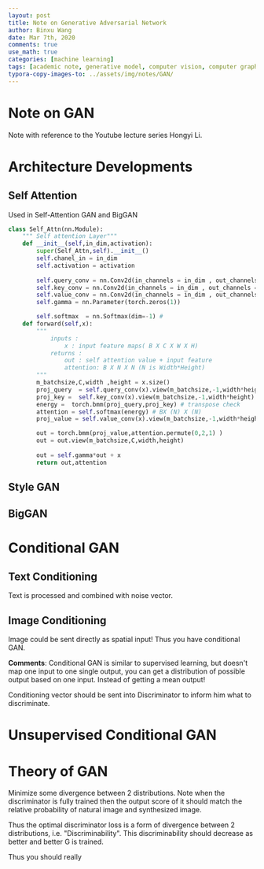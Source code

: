```yaml
---
layout: post
title: Note on Generative Adversarial Network
author: Binxu Wang
date: Mar 7th, 2020
comments: true
use_math: true
categories: [machine learning]
tags: [academic note, generative model, computer vision, computer graphics, machine learning, deep learning]
typora-copy-images-to: ../assets/img/notes/GAN/
---
```

Note on GAN
====
Note with reference to the Youtube lecture series Hongyi Li. 

# Architecture Developments



## Self Attention

Used in Self-Attention GAN and BigGAN

```python
class Self_Attn(nn.Module):
    """ Self attention Layer"""
    def __init__(self,in_dim,activation):
        super(Self_Attn,self).__init__()
        self.chanel_in = in_dim
        self.activation = activation
        
        self.query_conv = nn.Conv2d(in_channels = in_dim , out_channels = in_dim//8 , kernel_size= 1)
        self.key_conv = nn.Conv2d(in_channels = in_dim , out_channels = in_dim//8 , kernel_size= 1)
        self.value_conv = nn.Conv2d(in_channels = in_dim , out_channels = in_dim , kernel_size= 1)
        self.gamma = nn.Parameter(torch.zeros(1))

        self.softmax  = nn.Softmax(dim=-1) #
    def forward(self,x):
        """
            inputs :
                x : input feature maps( B X C X W X H)
            returns :
                out : self attention value + input feature 
                attention: B X N X N (N is Width*Height)
        """
        m_batchsize,C,width ,height = x.size()
        proj_query  = self.query_conv(x).view(m_batchsize,-1,width*height).permute(0,2,1) # B X CX(N)
        proj_key =  self.key_conv(x).view(m_batchsize,-1,width*height) # B X C x (*W*H)
        energy =  torch.bmm(proj_query,proj_key) # transpose check
        attention = self.softmax(energy) # BX (N) X (N) 
        proj_value = self.value_conv(x).view(m_batchsize,-1,width*height) # B X C X N

        out = torch.bmm(proj_value,attention.permute(0,2,1) )
        out = out.view(m_batchsize,C,width,height)
        
        out = self.gamma*out + x
        return out,attention
```

## Style GAN





## BigGAN







# Conditional GAN 

## Text Conditioning

Text is processed and combined with noise vector. 

## Image Conditioning

Image could be sent directly as spatial input! Thus you have conditional GAN. 

**Comments**: Conditional GAN is similar to supervised learning, but doesn't map one input to one single output, you can get a distribution of possible output based on one input. Instead of getting a mean output! 

Conditioning vector should be sent into Discriminator to inform him what to discriminate. 

# Unsupervised Conditional GAN





# Theory of GAN 

Minimize some divergence between 2 distributions. Note when the discriminator is fully trained then the output score of it should match the relative probability of natural image and synthesized image. 

Thus the optimal discriminator loss is a form of divergence between 2 distributions, i.e. "Discriminability". This discriminability should decrease as better and better G is trained. 

Thus you should really 

